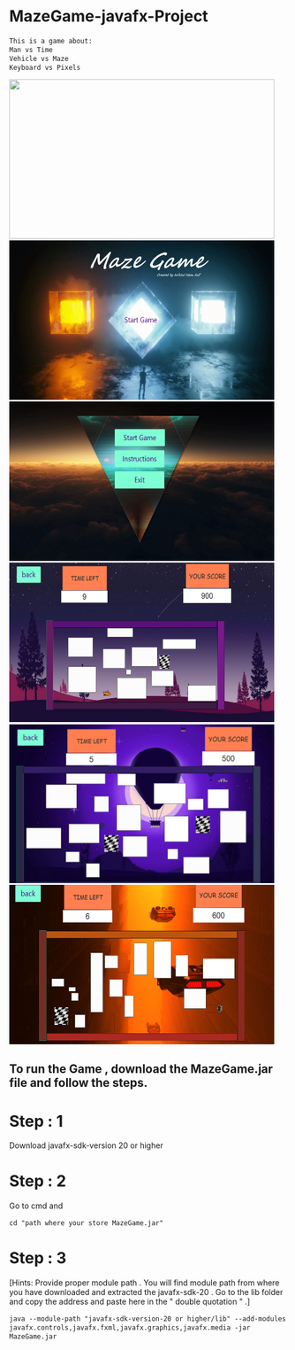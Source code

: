 # MazeGame-javafx-Project

```
This is a game about:
Man vs Time
Vehicle vs Maze
Keyboard vs Pixels
```
<img src = "Maze Game by Arfatul islam Asif.gif" width = "480" height = "288">
<img src = "1.PNG" width = "480" height = "288">
<img src = "2.PNG" width = "480" height = "288">
<img src = "3.PNG" width = "480" height = "288">
<img src = "4.PNG" width = "480" height = "288">
<img src = "5.PNG" width = "480" height = "288">
<h2>To run the Game , download the MazeGame.jar file and follow the steps. </h2>


<h1>Step : 1</h1>
Download javafx-sdk-version 20 or higher
<h1> Step : 2</h1>
Go to cmd and 

```
cd "path where your store MazeGame.jar"
```

<h1>Step : 3</h1>

[Hints: Provide proper module path . You will find module path from where you have downloaded and extracted the javafx-sdk-20 . Go to the lib folder and copy the address and paste here in the " double quotation " .]

```
java --module-path "javafx-sdk-version-20 or higher/lib" --add-modules javafx.controls,javafx.fxml,javafx.graphics,javafx.media -jar MazeGame.jar
```

